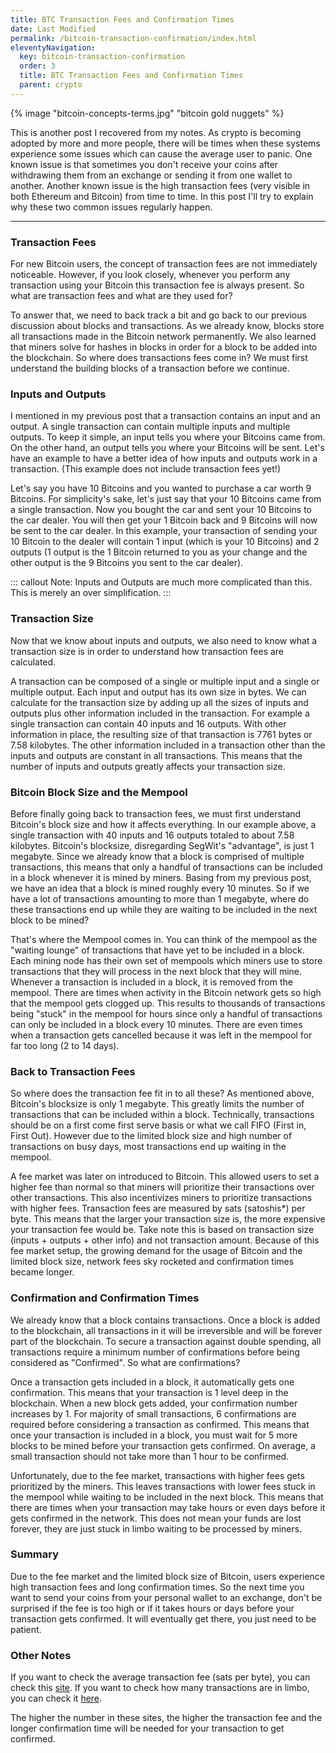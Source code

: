 ```yaml
---
title: BTC Transaction Fees and Confirmation Times
date: Last Modified 
permalink: /bitcoin-transaction-confirmation/index.html
eleventyNavigation:
  key: bitcoin-transaction-confirmation
  order: 3
  title: BTC Transaction Fees and Confirmation Times
  parent: crypto
---
```

{% image "bitcoin-concepts-terms.jpg" "bitcoin gold nuggets" %}

This is another post I recovered from my notes. As crypto is becoming adopted by more and more people, there will be times when these systems experience some issues which can cause the average user to panic. One known issue is that sometimes you don't receive your coins after withdrawing them from an exchange or sending it from one wallet to another. Another known issue is the high transaction fees (very visible in both Ethereum and Bitcoin) from time to time. In this post I'll try to explain why these two common issues regularly happen.

---
### Transaction Fees

For new Bitcoin users, the concept of transaction fees are not immediately noticeable. However, if you look closely, whenever you perform any transaction using your Bitcoin this transaction fee is always present. So what are transaction fees and what are they used for?

To answer that, we need to back track a bit and go back to our previous discussion about blocks and transactions. As we already know, blocks store all transactions made in the Bitcoin network permanently. We also learned that miners solve for hashes in blocks in order for a block to be added into the blockchain. So where does transactions fees come in? We must first understand the building blocks of a transaction before we continue.

### Inputs and Outputs

I mentioned in my previous post that a transaction contains an input and an output. A single transaction can contain multiple inputs and multiple outputs.  To keep it simple,  an input tells you where your Bitcoins came from. On the other hand, an output tells you where your Bitcoins will be sent. Let's have an example to have a better idea of how inputs and outputs work in a transaction. (This example does not include transaction fees yet!)

Let's say you have 10 Bitcoins and you wanted to purchase a car worth 9 Bitcoins. For simplicity's sake, let's just say that your 10 Bitcoins came from a single transaction. Now you bought the car and sent your 10 Bitcoins to the car dealer. You will then get your 1 Bitcoin back and 9 Bitcoins will now be sent to the car dealer. In this example, your transaction of sending your 10 Bitcoin to the dealer will contain 1 input (which is your 10 Bitcoins) and 2 outputs (1 output is the 1 Bitcoin returned to you as your change and the other output is the 9 Bitcoins you sent to the car dealer).

::: callout
Note: Inputs and Outputs are much more complicated than this. This is merely an over simplification.
:::

### Transaction Size

Now that we know about inputs and outputs, we also need to know what a transaction size is in order to understand how transaction fees are calculated.

A transaction can be composed of a single or multiple input and a single or multiple output. Each input and output has its own size in bytes. We can calculate for the transaction size by adding up all the sizes of inputs and outputs plus other information included in the transaction. For example a single transaction can contain 40 inputs and 16 outputs. With other information in place, the resulting size of that transaction is 7761 bytes or 7.58 kilobytes. The other information included in a transaction other than the inputs and outputs are constant in all transactions. This means that the number of inputs and outputs greatly affects your transaction size.

### Bitcoin Block Size and the Mempool

Before finally going back to transaction fees, we must first understand Bitcoin's block size and how it affects everything. In our example above, a single transaction with 40 inputs and 16 outputs totaled to about 7.58 kilobytes. Bitcoin's blocksize, disregarding SegWit's "advantage", is just 1 megabyte. Since we already know that a block is comprised of multiple transactions, this means that only a handful of transactions can be included in a block whenever it is mined by miners. Basing from my previous post, we have an idea that a block is mined roughly every 10 minutes. So if we have a lot of transactions amounting to more than 1 megabyte, where do these transactions end up while they are waiting to be included in the next block to be mined? 

That's where the Mempool comes in. You can think of the mempool as the "waiting lounge" of transactions that have yet to be included in a block. Each mining node has their own set of mempools which miners use to store transactions that they will process in the next block that they will mine. Whenever a transaction is included in a block, it is removed from the mempool. There are times when activity in the Bitcoin network gets so high that the mempool gets clogged up. This results to thousands of transactions being "stuck" in the mempool for hours since only a handful of transactions can only be included in a block every 10 minutes. There are even times when a transaction gets cancelled because it was left in the mempool for far too long (2 to 14 days). 

### Back to Transaction Fees

So where does the transaction fee fit in to all these? As mentioned above, Bitcoin's blocksize is only 1 megabyte. This greatly limits the number of transactions that can be included within a block. Technically, transactions should be on a first come first serve basis or what we call FIFO (First in, First Out). However due to the limited block size and high number of transactions on busy days, most transactions end up waiting in the mempool.

A fee market was later on introduced to Bitcoin. This allowed users to set a higher fee than normal so that miners will prioritize their transactions over other transactions. This also incentivizes miners to prioritize transactions with higher fees. Transaction fees are measured by sats (satoshis*) per byte. This means that the larger your transaction size is, the more expensive your transaction fee would be. Take note this is based on transaction size (inputs + outputs + other info) and not transaction amount. Because of this fee market setup, the growing demand for the usage of Bitcoin and the limited block size, network fees sky rocketed and confirmation times became longer.

### Confirmation and Confirmation Times

We already know that a block contains transactions. Once a block is added to the blockchain, all transactions in it will be irreversible and will be forever part of the blockchain. To secure a transaction against double spending, all transactions require a minimum number of confirmations before being considered as "Confirmed". So what are confirmations?

Once a transaction gets included in a block, it automatically gets one confirmation. This means that your transaction is 1 level deep in the blockchain. When a new block gets added, your confirmation number increases by 1. For majority of small transactions, 6 confirmations are required before considering a transaction as confirmed. This means that once your transaction is included in a block, you must wait for 5 more blocks to be mined before your transaction gets confirmed. On average, a small transaction should not take more than 1 hour to be confirmed. 

Unfortunately, due to the fee market, transactions with higher fees gets prioritized by the miners. This leaves transactions with lower fees stuck in the mempool while waiting to be included in the next block. This means that there are times when your transaction may take hours or even days before it gets confirmed in the network. This does not mean your funds are lost forever, they are just stuck in limbo waiting to be processed by miners.

### Summary

Due to the fee market and the limited block size of Bitcoin, users experience high transaction fees and long confirmation times. So the next time you want to send your coins from your personal wallet to an exchange, don't be surprised if the fee is too high or if it takes hours or days before your transaction gets confirmed. It will eventually get there, you just need to be patient.

### Other Notes

If you want to check the average transaction fee (sats per byte), you can check this [site](https://bitinfocharts.com/comparison/bitcoin-transactionfees.html).
If you want to check how many transactions are in limbo, you can check it [here](https://jochen-hoenicke.de/queue/#BTC,24h,weight).

The higher the number in these sites, the higher the transaction fee and the longer confirmation time will be needed for your transaction to get confirmed.
